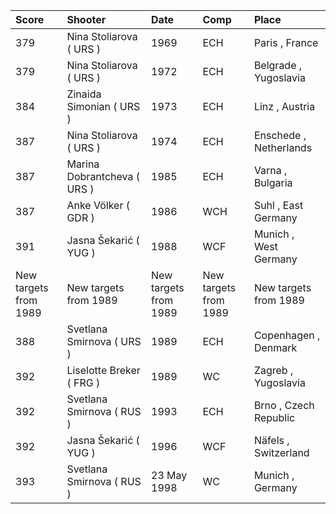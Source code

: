 | Score                 | Shooter                     | Date                  | Comp                  | Place                  |
|:----------------------|:----------------------------|:----------------------|:----------------------|:-----------------------|
| 379                   | Nina Stoliarova ( URS )     | 1969                  | ECH                   | Paris , France         |
| 379                   | Nina Stoliarova ( URS )     | 1972                  | ECH                   | Belgrade , Yugoslavia  |
| 384                   | Zinaida Simonian ( URS )    | 1973                  | ECH                   | Linz , Austria         |
| 387                   | Nina Stoliarova ( URS )     | 1974                  | ECH                   | Enschede , Netherlands |
| 387                   | Marina Dobrantcheva ( URS ) | 1985                  | ECH                   | Varna , Bulgaria       |
| 387                   | Anke Völker ( GDR )         | 1986                  | WCH                   | Suhl , East Germany    |
| 391                   | Jasna Šekarić ( YUG )       | 1988                  | WCF                   | Munich , West Germany  |
| New targets from 1989 | New targets from 1989       | New targets from 1989 | New targets from 1989 | New targets from 1989  |
| 388                   | Svetlana Smirnova ( URS )   | 1989                  | ECH                   | Copenhagen , Denmark   |
| 392                   | Liselotte Breker ( FRG )    | 1989                  | WC                    | Zagreb , Yugoslavia    |
| 392                   | Svetlana Smirnova ( RUS )   | 1993                  | ECH                   | Brno , Czech Republic  |
| 392                   | Jasna Šekarić ( YUG )       | 1996                  | WCF                   | Näfels , Switzerland   |
| 393                   | Svetlana Smirnova ( RUS )   | 23 May 1998           | WC                    | Munich , Germany       |